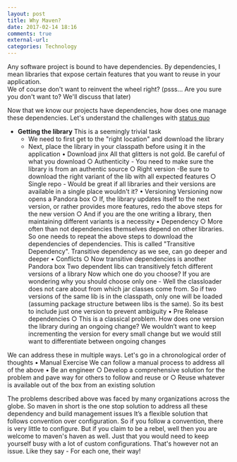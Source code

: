 ```yaml
---
layout: post
title: Why Maven?
date: 2017-02-14 18:16
comments: true
external-url:
categories: Technology
---
```


Any software project is bound to have dependencies. By dependencies, I mean libraries that expose certain features that you want to reuse in your application.<br>
We of course don't want to reinvent the wheel right? (psss… Are you sure you don't want to? We'll discuss that later)

Now that we know our projects have dependencies, how does one manage these dependencies.
Let's understand the challenges with [status quo](https://www.vocabulary.com/dictionary/status%20quo)
	
* **Getting the library**
This is a seemingly trivial task
  * We need to first get to the "right location" and download the library
  * Next, place the library in your classpath before using it in the application
	• Download jinx
	All that glitters is not gold. Be careful of what you download
		○ Authenticity - You need to make sure the library is from an authentic source
		○ Right version -Be sure to download the right variant of the lib with all expected features
		○ Single repo - Would be great if all libraries and their versions are available in a single place wouldn't it?
	• Versioning
	Versioning now opens a Pandora box
		○ If, the library updates itself to the next version, or rather provides more features, redo the above steps for the new version
		○ And if you are the one writing a library, then maintaining different variants is a necessity
	• Dependency
		○ More often than not dependencies themselves depend on other libraries. So one needs to repeat the above steps to download the dependencies of dependencies.
		This is called "Transitive Dependency". Transitive dependency as we see, can go deeper and deeper
	• Conflicts
		○ Now transitive dependencies is another Pandora box
		Two dependent libs can transitively fetch different versions of a library
		Now which one do you choose?
		If you are wondering why you should choose only one - Well the classloader does not care about from which jar classes come from. So if two versions of the same lib is in the classpath, only one will be loaded (assuming package structure between libs is the same).
		So its best to include just one version to prevent ambiguity
	• Pre Release dependencies
		○ This is a classical problem. How does one version the library during an ongoing change?
		We wouldn’t want to keep incrementing the version for every small change but we would still want to differentiate between ongoing changes

We can address these in multiple ways. Let's go in a chronological order of thoughts
	• Manual Exercise
	We can follow a manual process to address all of the above
	• Be an engineer
		○ Develop a comprehensive solution for the problem and pave way for others to follow and reuse or
		○ Reuse whatever is available out of the box from an existing solution
	
The problems described above was faced by many organizations across the globe.
So maven in short is the one stop solution to address all these dependency and build management issues
It’s a flexible solution that follows convention over configuration.
So if you follow a convention, there is very little to configure. But if you claim to be a rebel, well then you are welcome to maven's haven as well. Just that you would need to keep yourself busy with a lot of custom configurations. That's however not an issue. Like they say - For each one, their way!

